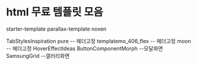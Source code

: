 # html 무료 템플릿 모음

starter-template
parallax-template
noxen

TabStylesInspiration
pure -- 헤더고정
templatemo_406_flex -- 헤더고정
moon -- 헤더고정
HoverEffectIdeas
ButtonComponentMorph --모달화면
SamsungGrid --갤러리화면
